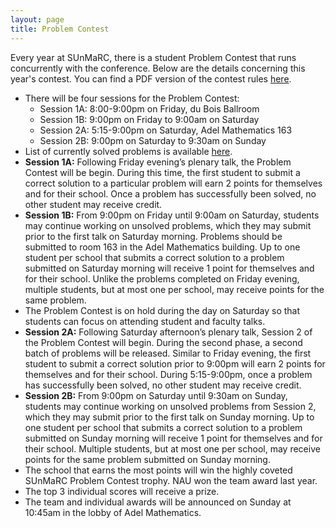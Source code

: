 ```yaml
---
layout: page
title: Problem Contest
---
```


Every year at SUnMaRC, there is a student Problem Contest that runs concurrently with the conference. Below are the details concerning this year's contest. You can find a PDF version of the contest rules [here](https://naumathstat.github.io/sunmarc2017/contest.pdf).

- There will be four sessions for the Problem Contest:
    - Session 1A: 8:00-9:00pm on Friday, du Bois Ballroom
    - Session 1B: 9:00pm on Friday to 9:00am on Saturday
    - Session 2A: 5:15-9:00pm on Saturday, Adel Mathematics 163
    - Session 2B: 9:00pm on Saturday to 9:30am on Sunday
- List of currently solved problems is available [here](http://goo.gl/gZmeRM).
- **Session 1A:** Following Friday evening’s plenary talk, the Problem Contest will be begin. During this time, the first student to submit a correct solution to a particular problem will earn 2 points for themselves and for their school. Once a problem has successfully been solved, no other student may receive credit.
- **Session 1B:** From 9:00pm on Friday until 9:00am on Saturday, students may continue working on unsolved problems, which they may submit prior to the first talk on Saturday morning. Problems should be submitted to room 163 in the Adel Mathematics building. Up to one student per school that submits a correct solution to a problem submitted on Saturday morning will receive 1 point for themselves and for their school. Unlike the problems completed on Friday evening, multiple students, but at most one per school, may receive points for the same problem.
- The Problem Contest is on hold during the day on Saturday so that students can focus on attending student and faculty talks.
- **Session 2A:** Following Saturday afternoon’s plenary talk, Session 2 of the Problem Contest will begin. During the second phase, a second batch of problems will be released. Similar to Friday evening, the first student to submit a correct solution prior to 9:00pm will earn 2 points for themselves and for their school. During 5:15-9:00pm, once a problem has successfully been solved, no other student may receive credit.
- **Session 2B:** From 9:00pm on Saturday until 9:30am on Sunday, students may continue working on unsolved problems from Session 2, which they may submit prior to the first talk on Sunday morning. Up to one student per school that submits a correct solution to a problem submitted on Sunday morning will receive 1 point for themselves and for their school. Multiple students, but at most one per school, may receive points for the same problem submitted on Sunday morning.
- The school that earns the most points will win the highly coveted SUnMaRC Problem Contest trophy. NAU won the team award last year.
- The top 3 individual scores will receive a prize.
- The team and individual awards will be announced on Sunday at 10:45am in the lobby of Adel Mathematics.

